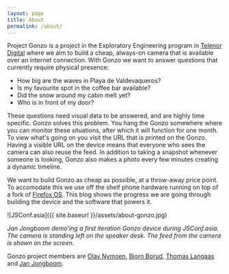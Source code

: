 ```yaml
---
layout: page
title: About
permalink: /about/
---
```


Project Gonzo is a project in the Exploratory Engineering program in [Telenor Digital](http://telenordigital.com/) where we aim to build a cheap, always-on camera that is available over an internet connection. With Gonzo we want to answer questions that currently require physical presence:

* How big are the waves in Playa de Valdevaqueros?
* Is my favourite spot in the coffee bar available?
* Did the snow around my cabin melt yet?
* Who is in front of my door?

These questions need visual data to be answered, and are highly time specific. Gonzo solves this problem. You hang the Gonzo somewhere where you can monitor these situations, after which it will function for one month. To view what's going on you visit the URL that is printed on the Gonzo. Having a visible URL on the device means that everyone who sees the camera can also reuse the feed. In addition to taking a snapshot whenever someone is looking, Gonzo also makes a photo every few minutes creating a dynamic timeline.

We want to build Gonzo as cheap as possible, at a throw-away price point. To accomodate this we use off the shelf phone hardware running on top of a fork of [Firefox OS](http://github.com/janjongboom/janos). This blog shows the progress we are going through building the device and the software that powers it.

![JSConf.asia]({{ site.baseurl }}/assets/about-gonzo.jpg)

*Jan Jongboom demo'ing a first iteration Gonzo device during JSConf.asia. The camera is standing left on the speaker desk. The feed from the camera is shown on the screen.*

Gonzo project members are [Olav Nymoen](https://github.com/OlavHN), [Bjorn Borud](http://blog.borud.no/), [Thomas Langaas](https://twitter.com/tlangaas) and [Jan Jongboom](http://janjongboom.com).
